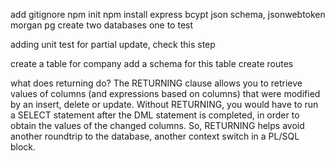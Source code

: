 add gitignore
npm init
npm install express bcypt json schema, jsonwebtoken morgan pg
create two databases one to test

adding unit test for partial update, check this step

create a table for company
add a schema for this table
create routes


what does returning do?
The RETURNING clause allows you to retrieve values of columns (and expressions based on columns) that were modified by an insert, delete or update. Without RETURNING, you would have to run a SELECT statement after the DML statement is completed, in order to obtain the values of the changed columns. So, RETURNING helps avoid another roundtrip to the database, another context switch in a PL/SQL block.

